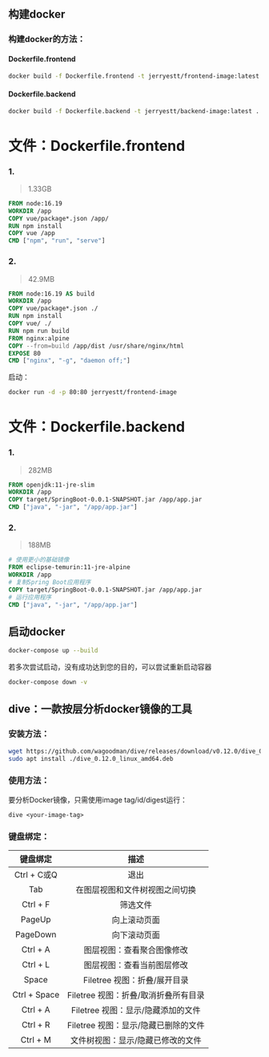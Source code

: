 ## 构建docker

### 构建docker的方法：

#### Dockerfile.frontend

```bash
docker build -f Dockerfile.frontend -t jerryestt/frontend-image:latest .
```



#### Dockerfile.backend

```bash
docker build -f Dockerfile.backend -t jerryestt/backend-image:latest .
```



# 文件：Dockerfile.frontend

### 1.

> 1.33GB

```dockerfile
FROM node:16.19
WORKDIR /app
COPY vue/package*.json /app/
RUN npm install
COPY vue /app
CMD ["npm", "run", "serve"]
```



### 2.

> 42.9MB

```dockerfile
FROM node:16.19 AS build
WORKDIR /app
COPY vue/package*.json ./
RUN npm install
COPY vue/ ./
RUN npm run build
FROM nginx:alpine
COPY --from=build /app/dist /usr/share/nginx/html
EXPOSE 80
CMD ["nginx", "-g", "daemon off;"]
```

启动：

```bash
docker run -d -p 80:80 jerryestt/frontend-image
```



# 文件：Dockerfile.backend

### 1.

> 282MB

```dockerfile
FROM openjdk:11-jre-slim
WORKDIR /app
COPY target/SpringBoot-0.0.1-SNAPSHOT.jar /app/app.jar
CMD ["java", "-jar", "/app/app.jar"]
```

### 2.

> 188MB

```dockerfile
# 使用更小的基础镜像
FROM eclipse-temurin:11-jre-alpine
WORKDIR /app
# 复制Spring Boot应用程序
COPY target/SpringBoot-0.0.1-SNAPSHOT.jar /app/app.jar
# 运行应用程序
CMD ["java", "-jar", "/app/app.jar"]

```



## 启动docker

```bash
docker-compose up --build
```



若多次尝试启动，没有成功达到您的目的，可以尝试重新启动容器

```bash
docker-compose down -v
```



## dive：一款按层分析docker镜像的工具

### 安装方法：

```bash
wget https://github.com/wagoodman/dive/releases/download/v0.12.0/dive_0.12.0_linux_amd64.deb
sudo apt install ./dive_0.12.0_linux_amd64.deb
```



### 使用方法：

要分析Docker镜像，只需使用image tag/id/digest运行：

```
dive <your-image-tag>
```



### 键盘绑定：

|   键盘绑定   |                 描述                 |
| :----------: | :----------------------------------: |
| Ctrl + C或Q  |                 退出                 |
|     Tab      |    在图层视图和文件树视图之间切换    |
|   Ctrl + F   |               筛选文件               |
|    PageUp    |             向上滚动页面             |
|   PageDown   |             向下滚动页面             |
|   Ctrl + A   |      图层视图：查看聚合图像修改      |
|   Ctrl + L   |      图层视图：查看当前图层修改      |
|    Space     |     Filetree 视图：折叠/展开目录     |
| Ctrl + Space | Filetree 视图：折叠/取消折叠所有目录 |
|   Ctrl + A   |  Filetree 视图：显示/隐藏添加的文件  |
|   Ctrl + R   | Filetree 视图：显示/隐藏已删除的文件 |
|   Ctrl + M   |  文件树视图：显示/隐藏已修改的文件   |


